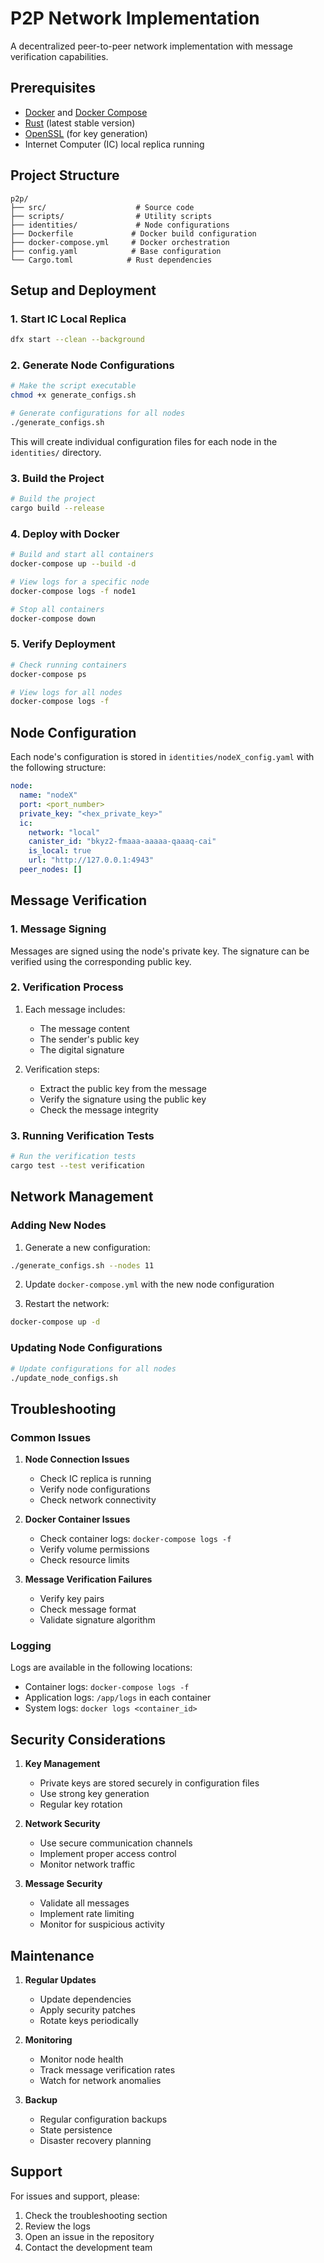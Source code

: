 # P2P Network Implementation

A decentralized peer-to-peer network implementation with message verification capabilities.

## Prerequisites

- [Docker](https://docs.docker.com/get-docker/) and [Docker Compose](https://docs.docker.com/compose/install/)
- [Rust](https://www.rust-lang.org/tools/install) (latest stable version)
- [OpenSSL](https://www.openssl.org/) (for key generation)
- Internet Computer (IC) local replica running

## Project Structure

```
p2p/
├── src/                    # Source code
├── scripts/                # Utility scripts
├── identities/             # Node configurations
├── Dockerfile             # Docker build configuration
├── docker-compose.yml     # Docker orchestration
├── config.yaml            # Base configuration
└── Cargo.toml            # Rust dependencies
```

## Setup and Deployment

### 1. Start IC Local Replica

```bash
dfx start --clean --background
```

### 2. Generate Node Configurations

```bash
# Make the script executable
chmod +x generate_configs.sh

# Generate configurations for all nodes
./generate_configs.sh
```

This will create individual configuration files for each node in the `identities/` directory.

### 3. Build the Project

```bash
# Build the project
cargo build --release
```

### 4. Deploy with Docker

```bash
# Build and start all containers
docker-compose up --build -d

# View logs for a specific node
docker-compose logs -f node1

# Stop all containers
docker-compose down
```

### 5. Verify Deployment

```bash
# Check running containers
docker-compose ps

# View logs for all nodes
docker-compose logs -f
```

## Node Configuration

Each node's configuration is stored in `identities/nodeX_config.yaml` with the following structure:

```yaml
node:
  name: "nodeX"
  port: <port_number>
  private_key: "<hex_private_key>"
  ic:
    network: "local"
    canister_id: "bkyz2-fmaaa-aaaaa-qaaaq-cai"
    is_local: true
    url: "http://127.0.0.1:4943"
  peer_nodes: []
```

## Message Verification

### 1. Message Signing

Messages are signed using the node's private key. The signature can be verified using the corresponding public key.

### 2. Verification Process

1. Each message includes:
   - The message content
   - The sender's public key
   - The digital signature

2. Verification steps:
   - Extract the public key from the message
   - Verify the signature using the public key
   - Check the message integrity

### 3. Running Verification Tests

```bash
# Run the verification tests
cargo test --test verification
```

## Network Management

### Adding New Nodes

1. Generate a new configuration:
```bash
./generate_configs.sh --nodes 11
```

2. Update `docker-compose.yml` with the new node configuration

3. Restart the network:
```bash
docker-compose up -d
```

### Updating Node Configurations

```bash
# Update configurations for all nodes
./update_node_configs.sh
```

## Troubleshooting

### Common Issues

1. **Node Connection Issues**
   - Check IC replica is running
   - Verify node configurations
   - Check network connectivity

2. **Docker Container Issues**
   - Check container logs: `docker-compose logs -f`
   - Verify volume permissions
   - Check resource limits

3. **Message Verification Failures**
   - Verify key pairs
   - Check message format
   - Validate signature algorithm

### Logging

Logs are available in the following locations:
- Container logs: `docker-compose logs -f`
- Application logs: `/app/logs` in each container
- System logs: `docker logs <container_id>`

## Security Considerations

1. **Key Management**
   - Private keys are stored securely in configuration files
   - Use strong key generation
   - Regular key rotation

2. **Network Security**
   - Use secure communication channels
   - Implement proper access control
   - Monitor network traffic

3. **Message Security**
   - Validate all messages
   - Implement rate limiting
   - Monitor for suspicious activity

## Maintenance

1. **Regular Updates**
   - Update dependencies
   - Apply security patches
   - Rotate keys periodically

2. **Monitoring**
   - Monitor node health
   - Track message verification rates
   - Watch for network anomalies

3. **Backup**
   - Regular configuration backups
   - State persistence
   - Disaster recovery planning

## Support

For issues and support, please:
1. Check the troubleshooting section
2. Review the logs
3. Open an issue in the repository
4. Contact the development team 